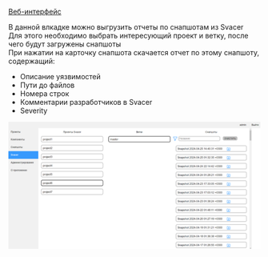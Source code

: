 [Веб-интерфейс](../web_ui.md)

В данной влкадке можно выгрузить отчеты по снапшотам из Svacer  
Для этого необходимо выбрать интересующий проект и ветку, после чего будут загружены снапшоты  
При нажатии на карточку снапшота скачается отчет по этому снапшоту, содержащий:
- Описание уязвимостей
- Пути до файлов
- Номера строк
- Комментарии разработчиков в Svacer
- Severity

![Скриншот 1](../images/svacer_screenshot.png)